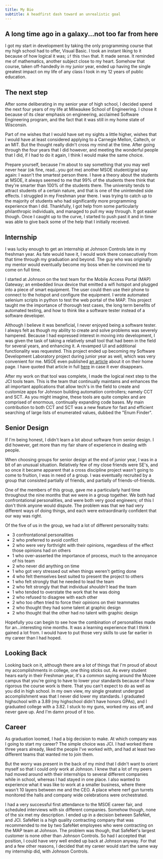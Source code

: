 ```yaml
---
title: My Bio
subtitle: A headfirst dash toward an unrealistic goal
---
```


## A long time ago in a galaxy...not too far from here
I got my start in development by taking the only programming course that my high school had to offer, Visual Basic.  I took an instant liking to it because of how logical it was; `if` this `then` that.  It made sense.  It reminded me of mathematics, another subject close to my heart.  Somehow that course, taken off-handedly in my junior year, ended up having the single greatest impact on my life of any class I took in my 12 years of public education.

## The next step
After some deliberating in my senior year of high school, I decided spend the next four years of my life at Milwaukee School of Engineering.  I chose it because of its clear emphasis on engineering, acclaimed Software Engineering program, and the fact that it was still in my home state of Wisconsin.  

Part of me wishes that I would have set my sights a little higher, wishes that I would have at least considered applying to a Carnegie Mellon, Caltech, or an MIT.  But the thought really didn't cross my mind at the time.  After going through the four years that I did however, and meeting the wonderful people that I did, if I had to do it again, I think I would make the same choice.

Prepare yourself, because I'm about to say something that you may well never hear (ok fine, read...you got me) another MSOE student/grad say again: I wasn't the smartest person there.  I have a theory about the students at MSOE, it always seemed to me that 99% of the students there think that they're smarter than 100% of the students there.  The university tends to attract students of a certain nature, and that is one of the unintended side effects.  I struggled in my Freshman year there.  I was trying to catch up to the majority of students who had significantly more programming experience than I did.  Thankfully, I got help from some particularly philanthropic individuals, and managed to pull my way through.  It got easier though.  Once I caught up to the curve, I started to push past it and in time was able to give back some of the help that I initially received.


## Internship
I was lucky enough to get an internship at Johnson Controls late in my freshman year.  As fate would have it, I would work there consecutively from that time through my graduation and beyond.  The guy who was originally my mentor would eventually become my boss when he convinced me to come on full time.

I started at Johnson on the test team for the Mobile Access Portal (MAP) Gateway; an embedded linux device that emitted a wifi hotspot and plugged into a piece of smart equipment.  The user could then use their phone to connect to the hotspot and configure the equipment.  I wrote automated selenium scripts in python to test the web portal of the MAP.  This project taught me the importance of thorough test cases, the long term benefits of automated testing, and how to think like a software tester instead of a software developer.

Although I believe it was beneficial, I never enjoyed being a software tester.  I always felt as though my ability to create and solve problems was severely hampered.  Because I had expressed interest in moving into development, I was given the task of taking a relatively small tool that had been in the field for several years, and enhancing it.  A revamped UI and additional functionality was requested.  This project ended up becoming my Software Development Laboratory project during junior year as well, which was very convenient for me.  MSOE even published [an article][sdl-article] about it on their home page.  I have quoted that article in full [here][sdl-article-copy] in case it ever disappears.

After my work on that tool was complete, I made the logical next step to the JCI tools team.  This is the team that continually maintains and enhances the all important applications that allow tech's in the field to create and customize apps for Johnson building automation controllers; namely CCT and SCT.  As you might imagine, these tools are quite complex and are comprised of enormous, continually expanding code bases.  My main contribution to both CCT and SCT was a new feature for fast and efficient searching of large lists of enumerated values, dubbed the "Enum Finder".  


## Senior Design
If I'm being honest, I didn't learn a lot about software from senior design.  I did however, get more than my fair share of experience in dealing with people.  

When choosing groups for senior design at the end of junior year, I was in a bit of an unusual situation.  Relatively few of my close friends were SE's, and so once it became apparent that a cross discipline project wasn't going to come to fruition, I was in need of a group.  I was eventually recruited by a group that consisted partially of friends, and partially of friends-of-friends.  

One of the members of this group, gave me a particularly hard time throughout the nine months that we were in a group together.  We both had confrontational personalities, and were both very good engineers; of this I don't think anyone would dispute.  The problem was that we had very different ways of doing things, and each were extraordinarily confident that our way was right.  

Of the five of us in the group, we had a lot of different personality traits:
  - 3 confrontational personalities
  - 2 who preferred to avoid conflict
  - 2 who were very forthright with their opinions, regardless of the effect those opinions had on others
  - 1 who over-asserted the importance of process, much to the annoyance of his team
  - 2 who never did anything on time
  - 1 who got very stressed out when things weren't getting done
  - 4 who felt themselves best suited to present the project to others
  - 1 who felt strongly that he needed to lead the team
  - 2 who felt strongly that that individual _shouldn't_ lead the team
  - 1 who tended to overstate the work that he was doing
  - 2 who refused to disagree with each other
  - 2 who too often tried to force their opinions on their teammates
  - 2 who thought they had some talent at graphic design
  - 2 who thought that the other had no talent with graphic design

Hopefully you can begin to see how the combination of personalities made for an...interesting nine months.  It was a learning experience that I think I gained a lot from.  I would have to put those very skills to use far earlier in my career than I had hoped.

## Looking Back
Looking back on it, although there are a lot of things that I'm proud of about my accomplishments in college, one thing sticks out.  As every student hears early in their Freshman year, it's a common saying around the Mozee campus that you're going to have to lower your standards because of how rigorous the course work is there.  That you can't expect to do as well as you did in high school.  In my own view, my single greatest undergrad accomplishment was that I never did lower my standards.  I graduated highschool with a 3.89 (my highschool didn't have honors GPAs), and I graduated college with a 3.82.  I stuck to my guns, worked my ass off, and never gave up.  And I'm damn proud of it too.

## Career
As graduation loomed, I had a big decision to make.  At which company was I going to start my career?  The simple choice was JCI.  I had worked there three years already, liked the people I've worked with, and had at least two different teams that wanted me to join them.

But the worry was present in the back of my mind that I didn't want to orient myself so that I could _only_ work at Johnson.  I knew that a lot of my peers had moved around with their internships to several different companies while in school, whereas I had stayed in one place.  I also wanted to experience what it was like to work at a smaller business, where there wasn't 10 layers between me and the CEO. A place where nerf gun turrets monitored the halls and company wide celebrations were orchestrated.  

I had a very successful first attendance to the MSOE career fair, and scheduled interviews with six different companies.  Somehow though, none of the six met my description.  I ended up in a decision between SafeNet, and JCI.  SafeNet is a high quality contracting company that was recommended to me by two SafeNet employees who were contracting on the MAP team at Johnson.  The problem was though, that SafeNet's largest customer is none other than Johnson Controls.  So had I accepted that position, I could have very well ended up back at Johnson anyway.  For that and a few other reasons, I decided that my career would start the same way my internship did, with Johnson Controls.




[sdl-article]: http://www.msoe.edu/about-msoe/2015/12/02/johnson-controls-partners-msoe/
[sdl-article-copy]: #/bio/sdl-article
